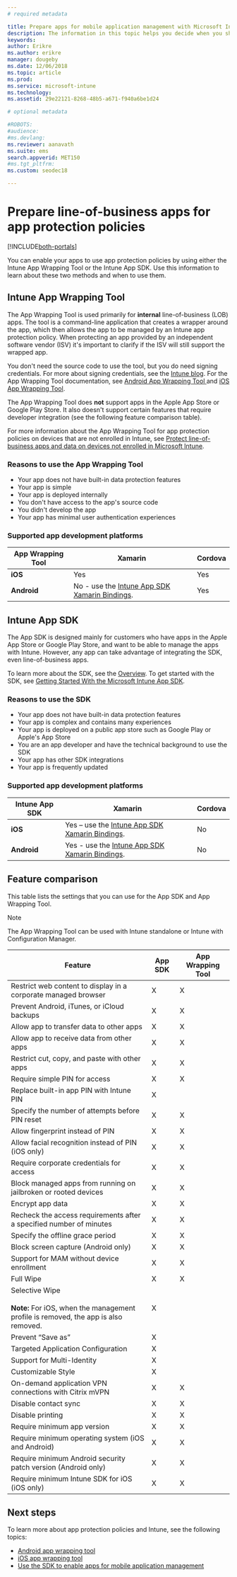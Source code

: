 ```yaml
---
# required metadata

title: Prepare apps for mobile application management with Microsoft Intune 
description: The information in this topic helps you decide when you should use the App wrapping tool and the App SDK to enable your custom line-of-business apps to use the mobile app management policies.
keywords:
author: Erikre
ms.author: erikre
manager: dougeby
ms.date: 12/06/2018
ms.topic: article
ms.prod:
ms.service: microsoft-intune
ms.technology:
ms.assetid: 29e22121-8268-48b5-a671-f940a6be1d24

# optional metadata

#ROBOTS:
#audience:
#ms.devlang:
ms.reviewer: aanavath
ms.suite: ems
search.appverid: MET150
#ms.tgt_pltfrm:
ms.custom: seodec18

---
```


# Prepare line-of-business apps for app protection policies

[!INCLUDE[both-portals](./includes/note-for-both-portals.md)]

You can enable your apps to use app protection policies by using either the Intune App Wrapping Tool or the Intune App SDK. Use this information to learn about these two methods and when to use them.

## Intune App Wrapping Tool
The App Wrapping Tool is used primarily for **internal** line-of-business (LOB) apps. The tool is a command-line application that creates a wrapper around the app, which then allows the app to be managed by an Intune app protection policy. When protecting an app provided by an independent software vendor (ISV) it's important to clarify if the ISV will still support the wrapped app.

You don't need the source code to use the tool, but you do need signing credentials. For more about signing credentials, see the [Intune blog](https://blogs.technet.microsoft.com/enterprisemobility/2015/02/25/how-to-obtain-the-prerequisites-for-the-intune-app-wrapping-tool-for-ios/). For the App Wrapping Tool documentation, see [Android App Wrapping Tool ](app-wrapper-prepare-android.md) and [iOS App Wrapping Tool](app-wrapper-prepare-ios.md).

The App Wrapping Tool does **not** support apps in the Apple App Store or Google Play Store. It also doesn't support certain features that require developer integration (see the following feature comparison table).

For more information about the App Wrapping Tool for app protection policies on devices that are not enrolled in Intune, see [Protect line-of-business apps and data on devices not enrolled in Microsoft Intune](apps-add.md).

### Reasons to use the App Wrapping Tool
* Your app does not have built-in data protection features
* Your app is simple
* Your app is deployed internally
* You don't have access to the app's source code
* You didn't develop the app
* Your app has minimal user authentication experiences

### Supported app development platforms

|**App Wrapping Tool** | **Xamarin** |**Cordova** |
|------|----|----|
|**iOS** |Yes|Yes|
|**Android**|No - use the [Intune App SDK Xamarin Bindings](app-sdk-xamarin.md).|Yes|

## Intune App SDK
The App SDK is designed mainly for customers who have apps in the Apple App Store or Google Play Store, and want to be able to manage the apps with Intune. However, any app can take advantage of integrating the SDK, even line-of-business apps.

To learn more about the SDK, see the [Overview](app-sdk.md). To get started with the SDK, see [Getting Started With the Microsoft Intune App SDK](app-sdk-get-started.md).

### Reasons to use the SDK
* Your app does not have built-in data protection features
* Your app is complex and contains many experiences
* Your app is deployed on a public app store such as Google Play or Apple's App Store
* You are an app developer and have the technical background to use the SDK
* Your app has other SDK integrations
* Your app is frequently updated

### Supported app development platforms

|**Intune App SDK** |**Xamarin** |**Cordova**
|------|----|----|
|**iOS**|Yes – use the [Intune App SDK Xamarin Bindings](app-sdk-xamarin.md).|No|
|**Android**| Yes - use the [Intune App SDK Xamarin Bindings](app-sdk-xamarin.md).|No|

## Feature comparison
This table lists the settings that you can use for the App SDK and App Wrapping Tool.

> [!NOTE]
> The App Wrapping Tool can be used with Intune standalone or Intune with Configuration Manager.

|Feature|App SDK|App Wrapping Tool|
|-----------|---------------------|-----------|
|Restrict web content to display in a corporate managed browser|X|X|
|Prevent Android, iTunes, or iCloud backups|X|X|
|Allow app to transfer data to other apps|X|X|
|Allow app to receive data from other apps|X|X|
|Restrict cut, copy, and paste with other apps|X|X|
|Require simple PIN for access|X|X|
|Replace built-in app PIN with Intune PIN|X||
|Specify the number of attempts before PIN reset|X|X|
|Allow fingerprint instead of PIN|X|X|
|Allow facial recognition instead of PIN (iOS only)|X|X|
|Require corporate credentials for access|X|X|
|Block managed apps from running on jailbroken or rooted devices|X|X|
|Encrypt app data|X|X|
|Recheck the access requirements after a specified number of minutes|X|X|
|Specify the offline grace period|X|X|
|Block screen capture (Android only)|X|X|
|Support for MAM without device enrollment|X|X|
|Full Wipe|X|X|
|Selective Wipe <br></br>**Note:** For iOS, when the management profile is removed, the app is also removed.|X||
|Prevent “Save as”|X||
|Targeted Application Configuration|X||
|Support for Multi-Identity|X||
|Customizable Style |X|||
|On-demand application VPN connections with Citrix mVPN|X|X| 
|Disable contact sync|X|X|
|Disable printing|X|X|
|Require minimum app version|X|X|
|Require minimum operating system (iOS and Android)|X|X|
|Require minimum Android security patch version (Android only)|X|X|
|Require minimum Intune SDK for iOS (iOS only)|X|X|

## Next steps

To learn more about app protection policies and Intune, see the following topics:

  - [Android app wrapping tool](app-wrapper-prepare-android.md)</br>
  - [iOS app wrapping tool](app-wrapper-prepare-ios.md)</br>
  - [Use the SDK to enable apps for mobile application management](app-sdk.md)
